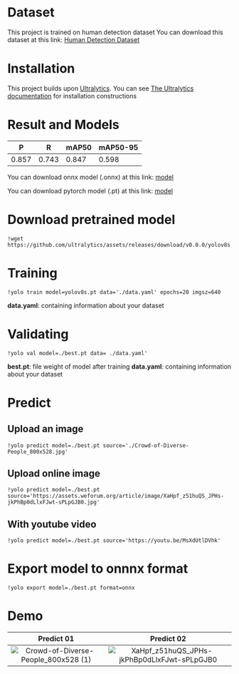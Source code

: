 # Dataset

This project is trained on human detection dataset
You can download this dataset at this link: [Human Detection Dataset](https://drive.google.com/u/0/uc?id=1--0QuKMwj31K-CSvD8oq5fceFweiFPuN&export=download)

# Installation

This project builds upon [Ultralytics](https://github.com/ultralytics/ultralytics). You can see [The Ultralytics documentation](https://docs.ultralytics.com/) for installation constructions


# Result and Models



| P | R | mAP50 | mAP50-95    |
| -------- | -------- | -------- | --- |
| 0.857     | 0.743     | 0.847     | 0.598    |

You can download onnx model (.onnx) at this link: [model](https://github.com/truong11062002/yolov8_for_human_detection/releases/download/weights_yolov8_human_detection/best.onnx)

You can download pytorch model (.pt) at this link: [model](https://github.com/truong11062002/yolov8_for_human_detection/releases/download/weights_yolov8_human_detection/best.pt)

# Download pretrained model
```
!wget https://github.com/ultralytics/assets/releases/download/v0.0.0/yolov8s.pt
```

# Training
```
!yolo train model=yolov8s.pt data='./data.yaml' epochs=20 imgsz=640
```
**data.yaml**: containing information about your dataset

# Validating
```
!yolo val model=./best.pt data= ./data.yaml'
```

**best.pt**: file weight of model after training
**data.yaml**: containing information about your dataset

# Predict

## Upload an image
```
!yolo predict model=./best.pt source='./Crowd-of-Diverse-People_800x528.jpg'
```
## Upload online image
```
!yolo predict model=./best.pt source='https://assets.weforum.org/article/image/XaHpf_z51huQS_JPHs-jkPhBp0dLlxFJwt-sPLpGJB0.jpg'
```
## With youtube video
```
!yolo predict model=./best.pt source='https://youtu.be/MsXdUtlDVhk'
```

# Export model to onnnx format
```
!yolo export model=./best.pt format=onnx
```

# Demo

Predict 01             |  Predict 02
:-------------------------:|:-------------------------:
![Crowd-of-Diverse-People_800x528 (1)](https://github.com/truong11062002/yolov8_for_human_detection/assets/74360292/5f42125a-d5f7-411c-bf7c-513c60090360)  |  ![XaHpf_z51huQS_JPHs-jkPhBp0dLlxFJwt-sPLpGJB0](https://github.com/truong11062002/yolov8_for_human_detection/assets/74360292/347db97f-5602-41d3-aecd-7bfecebbb19f)
